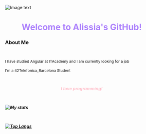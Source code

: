 ![Image text](Vector.jpg)

<h1 style="color:#AD82FC" align=center>Welcome to Alissia's GitHub!</h1>

<h3>About Me</h3>
<br>
<p style="font-size:12px">I have studied Angular at ITAcademy and I am currently looking for a job
<br><br>
I'm a 42Telefonica_Barcelona Student
</p>
<br>
<p align=center style="color:pink"><b><em>I love programming!<em><b></p>

<br>

![My stats](https://github-readme-stats.vercel.app/api?username=Liss-11&show_icons=true&theme=merko)

<br>

[![Top Langs](https://github-readme-stats.vercel.app/api/top-langs/?username=Liss-11&layout=compact&theme=chartreuse-dark&title_color=A1CF70&text_color=54B08A)](https://github.com/anuraghazra/github-readme-stats)


